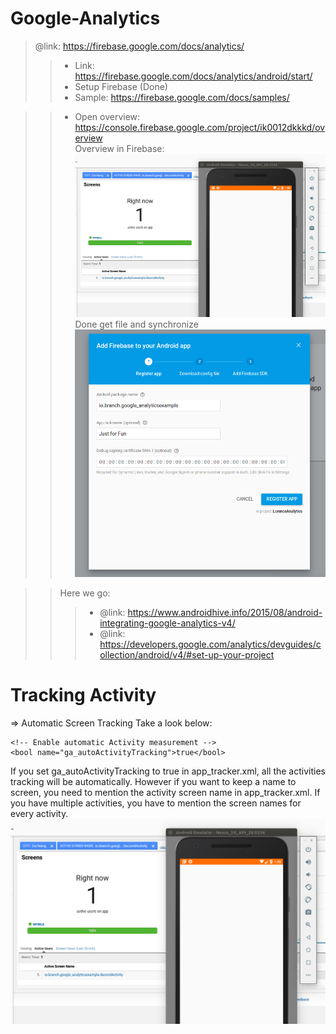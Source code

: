 # Google-Analytics
> @link: https://firebase.google.com/docs/analytics/
>> - Link: https://firebase.google.com/docs/analytics/android/start/
>> - Setup Firebase (Done)
>> - Sample: https://firebase.google.com/docs/samples/

>> - Open overview: https://console.firebase.google.com/project/ik0012dkkkd/overview <br>
>> Overview in Firebase:
![alt text](https://github.com/danisluis6/Google-Analytics/blob/master/g1.png)
>> <br>Done get file and synchronize
![alt text](https://github.com/danisluis6/Google-Analytics/blob/master/g2.png)

>> Here we go:
>>> - @link: https://www.androidhive.info/2015/08/android-integrating-google-analytics-v4/
>>> - @link: https://developers.google.com/analytics/devguides/collection/android/v4/#set-up-your-project

# Tracking Activity

⇒ Automatic Screen Tracking
Take a look below:

    <!-- Enable automatic Activity measurement -->
    <bool name="ga_autoActivityTracking">true</bool>

If you set ga_autoActivityTracking to true in app_tracker.xml, all the activities tracking will be automatically. However if you want to keep a name to screen, you need to mention the activity screen name in app_tracker.xml.
If you have multiple activities, you have to mention the screen names for every activity.
 ![alt text](https://github.com/danisluis6/Google-Analytics/blob/explore_modules_activity/g1.png)